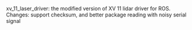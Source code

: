 xv_11_laser_driver: 
the modified version of XV 11 lidar driver for ROS.
Changes: support checksum, and better package reading with noisy serial signal
